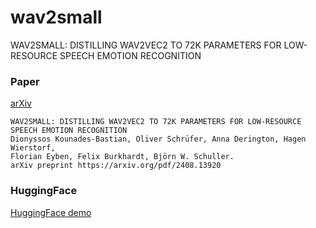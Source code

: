 # wav2small

WAV2SMALL: DISTILLING WAV2VEC2 TO 72K PARAMETERS FOR LOW-RESOURCE SPEECH EMOTION RECOGNITION

### Paper

[arXiv](https://arxiv.org/abs/2408.13920)

```
WAV2SMALL: DISTILLING WAV2VEC2 TO 72K PARAMETERS FOR LOW-RESOURCE SPEECH EMOTION RECOGNITION
Dionyssos Kounades-Bastian, Oliver Schrüfer, Anna Derington, Hagen Wierstorf,
Florian Eyben, Felix Burkhardt, Björn W. Schuller.
arXiv preprint https://arxiv.org/pdf/2408.13920
```

### HuggingFace

[HuggingFace demo](https://huggingface.co/dkounadis/wav2small)

    




